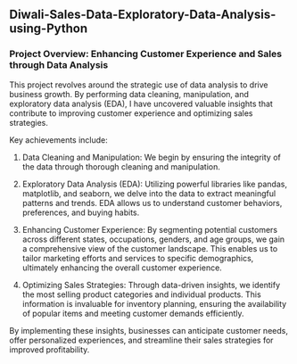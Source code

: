 ## Diwali-Sales-Data-Exploratory-Data-Analysis-using-Python

### Project Overview: Enhancing Customer Experience and Sales through Data Analysis
This project revolves around the strategic use of data analysis to drive business growth. By performing data cleaning, manipulation, and exploratory data analysis (EDA), I have uncovered valuable insights that contribute to improving customer experience and optimizing sales strategies.

Key achievements include:

1. Data Cleaning and Manipulation: We begin by ensuring the integrity of the data through thorough cleaning and manipulation.
   
2. Exploratory Data Analysis (EDA): Utilizing powerful libraries like pandas, matplotlib, and seaborn, we delve into the data to extract meaningful patterns and trends. EDA allows us to understand customer behaviors, preferences, and buying habits.

3. Enhancing Customer Experience: By segmenting potential customers across different states, occupations, genders, and age groups, we gain a comprehensive view of the customer landscape. This enables us to tailor marketing efforts and services to specific demographics, ultimately enhancing the overall customer experience.

4. Optimizing Sales Strategies: Through data-driven insights, we identify the most selling product categories and individual products. This information is invaluable for inventory planning, ensuring the availability of popular items and meeting customer demands efficiently.

By implementing these insights, businesses can anticipate customer needs, offer personalized experiences, and streamline their sales strategies for improved profitability.
